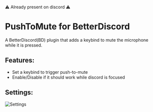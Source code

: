 ⚠️ Already present on discord ⚠️
# PushToMute for BetterDiscord
A BetterDiscord(BD) plugin that adds a keybind to mute the microphone while it is pressed.
## Features:
- Set a keybind to trigger push-to-mute
- Enable/Disable if it should work while discord is focused
## Settings:
![Settings](https://github.com/user-attachments/assets/542a65c6-49ac-46af-bea5-28c17c7ff2c8)
